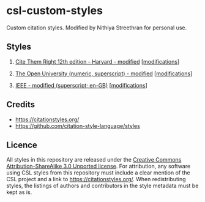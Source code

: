 ﻿# csl-custom-styles

Custom citation styles. Modified by Nithiya Streethran for personal use.

## Styles

1. [Cite Them Right 12th edition - Harvard - modified](harvard-cite-them-right-no-et-al-modified.csl) [[modifications](https://github.com/nmstreethran/csl-custom-styles/compare/9c6f01a..main#diff-285e71c98303ac83d8fc16eeb77e4baea7e405e62f4651b1accc9baae19ab17d)]

1. [The Open University (numeric, superscript) - modified](the-open-university-numeric-superscript-modified.csl) [[modifications](https://github.com/nmstreethran/csl-custom-styles/compare/0f4716e..main#diff-e48c324d72fc73dfdd64b1fc7e42acb1ba22cdf5cf028fe25d432ac6fa5b92d4)]

1. [IEEE - modified (superscript; en-GB)](ieee-modified.csl) [[modifications](https://github.com/nmstreethran/csl-custom-styles/compare/6351936..main#diff-cb60e3d54a84e4c13779c8fa145367c39bd4785688c86185d3b719356682e02e)]

## Credits

- <https://citationstyles.org/>
- <https://github.com/citation-style-language/styles>

## Licence

All styles in this repository are released under the [Creative Commons Attribution-ShareAlike 3.0 Unported license](https://creativecommons.org/licenses/by-sa/3.0/). For attribution, any software using CSL styles from this repository must include a clear mention of the CSL project and a link to <https://citationstyles.org/>. When redistributing styles, the listings of authors and contributors in the style metadata must be kept as is.
